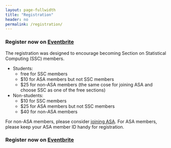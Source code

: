 ```yaml
---
layout: page-fullwidth
title: "Registration"
header: no
permalink: /registration/
---
```


### Register now on [Eventbrite](https://www.eventbrite.com/e/691734124387?aff=oddtdtcreator)

The registration was designed to encourage becoming Section on Statistical
Computing (SSC) members. 

- Students:
    - free for SSC members
    - $10 for ASA members but not SSC members
    - $25 for non-ASA members (the same cose for joining ASA and choose SSC as
      one of the free sections)
- Non-students:
    - $10 for SSC members
    - $25 for ASA members but not SSC members
    - $40 for non-ASA members

For non-ASA members, please consider [joining
ASA](https://www.amstat.org/membership/become-a-member). 
For ASA members, please keep your ASA member ID handy for registration.

### Register now on [Eventbrite](https://www.eventbrite.com/e/691734124387?aff=oddtdtcreator)
